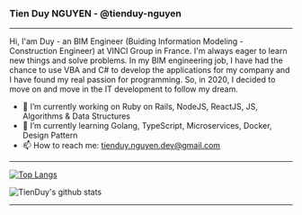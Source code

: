 ### Tien Duy NGUYEN - @tienduy-nguyen
---

Hi, I'am Duy - an BIM Engineer (Buiding Information Modeling - Construction Engineer) at VINCI Group in France. I'm always eager to learn new things and solve problems. In my BIM engineering job, I have had the chance to use VBA and C# to develop the applications for my company and I have found my real passion for programming. So, in 2020, I decided to move on and move in the IT development to follow my dream.

- 🔭 I’m currently working on Ruby on Rails, NodeJS, ReactJS, JS, Algorithms & Data Structures
- 🌱 I’m currently learning Golang, TypeScript, Microservices, Docker, Design Pattern
- 📫 How to reach me: tienduy.nguyen.dev@gmail.com

---

[![Top Langs](https://github-readme-stats.vercel.app/api/top-langs/?username=tienduy-nguyen&theme=dracula)](https://github.com/tienduy-nguyen/tienduy-nguyen)

![TienDuy's github stats](https://github-readme-stats.vercel.app/api?username=tienduy-nguyen&show_icons=true&theme=dracula)


---
<!--
**tienduy-nguyen/tienduy-nguyen** is a ✨ _special_ ✨ repository because its `README.md` (this file) appears on your GitHub profile.

Here are some ideas to get you started:

- 🔭 I’m currently working on ...
- 🌱 I’m currently learning ...
- 👯 I’m looking to collaborate on ...
- 🤔 I’m looking for help with ...
- 💬 Ask me about ...
- 📫 How to reach me: ...
- 😄 Pronouns: ...
- ⚡ Fun fact: ...
-->
